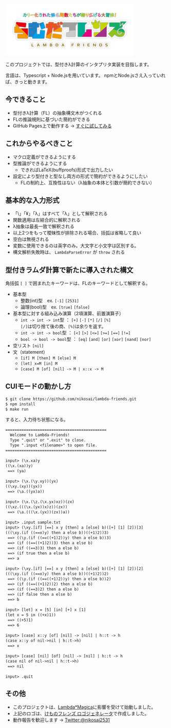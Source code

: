 ![らむだフレンズ](docs/logo.png "らむだフレンズ")

このプロジェクトでは、型付きλ計算のインタプリタ実装を目指します。

言語は、Typescript + Node.jsを用いています。
npmとNode.jsさえ入っていれば、きっと動きます。

## 今できること
* 型付きλ計算（FL）の抽象構文木がつくれる
* FLの推論規則に基づいた簡約ができる
* GitHub Pages上で動作する → [すぐに試してみる](https://nikosai.github.io/lambda-friends/)

## これからやるべきこと
* マクロ定義ができるようにする
* 型推論ができるようにする
  + できればLaTeX(buffproofs)形式で出力したい
* 設定により型付きと型なし両方の形式で簡約ができるようにしたい
  + FLの制約上、互換性はない（λ抽象の本体と引数が簡約できない）

## 基本的な入力形式
* 「\」「¥」「λ」はすべて「λ」として解釈される
* 関数適用は左結合的に解釈される
* λ抽象は最長一致で解釈される
* 以上2つをもって曖昧性が排除される場合、括弧は省略して良い
* 空白は無視される
* 変数に使用できるのは英字のみ。大文字と小文字は区別する。
* 構文解析失敗時は、 `LambdaParseError` が `throw` される

## 型付きラムダ計算で新たに導入された構文
角括弧 `[ ]` で囲まれたキーワードは、FLのキーワードとして解釈する。
* 基本型
  + 整数(int)型　ex. `[-1]` `[2531]`
  + 論理(bool)型　ex. `[true]` `[false]`
* 基本型に対する組み込み演算（2項演算、前置演算子）
  + `int -> int -> int`型 ： `[+]` `[-]` `[*]` `[/]` `[%]`  
    `[/]`は切り捨て後の商、`[%]`は余りを返す。
  + `int -> int -> bool`型 ： `[<]` `[>]` `[<=]` `[>=]` `[==]` `[!=]`
  + `bool -> bool -> bool`型 ： `[eq]` `[and]` `[or]` `[xor]` `[nand]` `[nor]`
* 空リスト `[nil]`
* 文（statement）
  + `[if] M [then] M [else] M`
  + `[let] x=M [in] M`
  + `[case] M [of] [nil] -> M | x::x -> M`

## CUIモードの動かし方
```
$ git clone https://github.com/nikosai/lambda-friends.git
$ npm install
$ make run
```

すると、入力待ち状態になる。

```
============================================
  Welcome to Lambda-Friends!
  Type ".quit" or ".exit" to close.
  Type ".input <filename>" to open file.
============================================

input> (\x.xa)y
((\x.(xa))y)
 ==> (ya)

input> (\x.(\y.xy))(yx)
((\xy.(xy))(yx))
 ==> (\a.((yx)a))

input> (\x.(\z.(\x.yx)xz))(zx)
((\xz.(((\x.(yx))x)z))(zx))
 ==> (\a.(((\x.(yx))(zx))a))

input> .input sample.txt
input> (\xy.[if] [==] x y [then] a [else] b)([+] [1] [2])[3]
(((\xy.(if ((==x)y) then a else b))((+1)2))3)
 ==> ((\y.(if ((==((+1)2))y) then a else b))3)
 ==> (if ((==((+1)2))3) then a else b)
 ==> (if ((==3)3) then a else b)
 ==> (if true then a else b)
 ==> a

input> (\xy.[if] [==] x y [then] a [else] b)([+] [1] [2])[2]
(((\xy.(if ((==x)y) then a else b))((+1)2))2)
 ==> ((\y.(if ((==((+1)2))y) then a else b))2)
 ==> (if ((==((+1)2))2) then a else b)
 ==> (if ((==3)2) then a else b)
 ==> (if false then a else b)
 ==> b

input> [let] x = [5] [in] [+] x [1]
(let x = 5 in ((+x)1))
 ==> ((+5)1)
 ==> 6

input> [case] x::y [of] [nil] -> [nil] | h::t -> h
(case x::y of nil->nil | h::t->h)
 ==> x

input> [case] [nil] [of] [nil] -> [nil] | h::t -> h
(case nil of nil->nil | h::t->h)
 ==> nil

input> .quit
```

## その他
* このプロジェクトは、[Lambda*Magica](https://github.com/YuukiARIA/LambdaMagica)に影響を受けて始動しました。
* 上記のロゴは、[けものフレンズ ロゴジェネレータ](https://aratama.github.io/kemonogen/)で作成しました。
* 動作報告を歓迎します → [Twitter:@nikosai2531](https://twitter.com/nikosai2531)